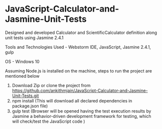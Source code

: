 # JavaScript-Calculator-and-Jasmine-Unit-Tests
Designed and developed Calculator and ScientificCalculator definition along unit tests using Jasmine 2.4.1 

Tools and Technologies Used - Webstorm IDE, JavaScript, Jasmine 2.4.1, gulp 

OS - Windows 10

Assuming Node.js is installed on the machine, steps to run the project are mentioned below

1. Download Zip or clone the project from https://github.com/ankithmjain/JavaScript-Calculator-and-Jasmine-Unit-Tests.git 
2. npm install (This will download all declared dependencies in package.json file)
3. gulp test (Browser will be opened having the test execution results by Jasmine a behavior-driven development framework for testing, which will check/test the JavaScript code )
